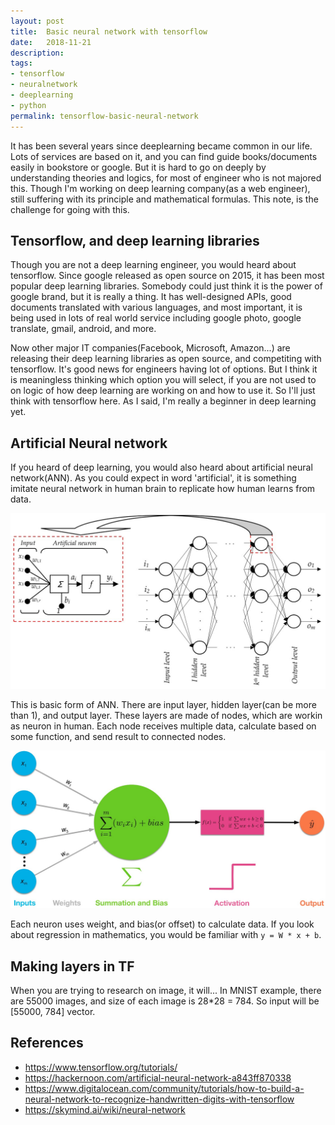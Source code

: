 ```yaml
---
layout: post
title:  Basic neural network with tensorflow
date:   2018-11-21
description: 
tags:
- tensorflow
- neuralnetwork
- deeplearning
- python
permalink: tensorflow-basic-neural-network
---
```


It has been several years since deeplearning became common in our life. Lots of services are based on it, and you can find guide books/documents easily in bookstore or google. But it is hard to go on deeply by understanding theories and logics, for most of engineer who is not majored this. Though I'm working on deep learning company(as a web engineer), still suffering with its principle and mathematical formulas. 
This note, is the challenge for going with this.


## Tensorflow, and deep learning libraries
Though you are not a deep learning engineer, you would heard about tensorflow. Since google released as open source on 2015, it has been most popular deep learning libraries.
Somebody could just think it is the power of google brand, but it is really a thing. It has well-designed APIs, good documents translated with various languages, and most important, it is being used in lots of real world service including google photo, google translate, gmail, android, and more.

Now other major IT companies(Facebook, Microsoft, Amazon...) are releasing their deep learning libraries as open source, and competiting with tensorflow. It's good news for engineers having lot of options. But I think it is meaningless thinking which option you will select, if you are not used to on logic of how deep learning are working on and how to use it. So I'll just think with tensorflow here. As I said, I'm really a beginner in deep learning yet.


## Artificial Neural network
If you heard of deep learning, you would also heard about artificial neural network(ANN). As you could expect in word 'artificial', it is something imitate neural network in human brain to replicate how human learns from data.

![Screenshot](/assets/post_img/tensorflow-basic-neural-network/ann-basic-graph.jpg)

This is basic form of ANN. There are input layer, hidden layer(can be more than 1), and output layer. These layers are made of nodes, which are workin as neuron in human. Each node receives multiple data, calculate based on some function, and send result to connected nodes.

![Screenshot](/assets/post_img/tensorflow-basic-neural-network/node-neuron.jpeg)

Each neuron uses weight, and bias(or offset) to calculate data. If you look about regression in mathematics, you would be familiar with `y = W * x + b`. 


## Making layers in TF

When you are trying to research on image, it will... In MNIST example, there are 55000 images, and size of each image is 28*28 = 784. So input will be [55000, 784] vector.



## References
* https://www.tensorflow.org/tutorials/
* https://hackernoon.com/artificial-neural-network-a843ff870338
* https://www.digitalocean.com/community/tutorials/how-to-build-a-neural-network-to-recognize-handwritten-digits-with-tensorflow
* https://skymind.ai/wiki/neural-network


